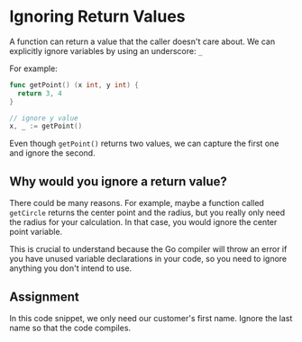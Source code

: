 # Ignoring Return Values

A function can return a value that the caller doesn't care about. We can explicitly ignore variables by using an underscore: `_`

For example:

```go
func getPoint() (x int, y int) {
  return 3, 4
}

// ignore y value
x, _ := getPoint()
```

Even though `getPoint()` returns two values, we can capture the first one and ignore the second.

## Why would you ignore a return value?

There could be many reasons. For example, maybe a function called `getCircle` returns the center point and the radius, but you really only need the radius for your calculation. In that case, you would ignore the center point variable.

This is crucial to understand because the Go compiler will throw an error if you have unused variable declarations in your code, so you need to ignore anything you don't intend to use.

## Assignment

In this code snippet, we only need our customer's first name. Ignore the last name so that the code compiles.
